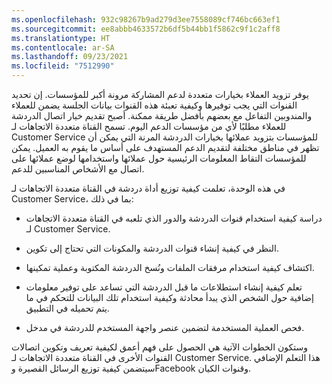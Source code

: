 ```yaml
---
ms.openlocfilehash: 932c98267b9ad279d3ee7558089cf746bc663ef1
ms.sourcegitcommit: ee8abbb4633572b6df5b44bb1f5862c9f1c2aff8
ms.translationtype: HT
ms.contentlocale: ar-SA
ms.lasthandoff: 09/23/2021
ms.locfileid: "7512990"
---
```

يوفر تزويد العملاء بخيارات متعددة لدعم المشاركة مرونة أكبر للمؤسسات. إن تحديد القنوات التي يجب توفيرها وكيفية تعبئة هذه القنوات بيانات الجلسة يضمن للعملاء والمندوبين التفاعل مع بعضهم بأفضل طريقة ممكنة.
أصبح تقديم خيار اتصال الدردشة للعملاء مطلبًا لأي من مؤسسات الدعم اليوم. تسمح القناة متعددة الاتجاهات لـ Customer Service للمؤسسات بتزويد عملائها بخيارات الدردشة المرنة التي يمكن أن تظهر في مناطق مختلفة لتقديم الدعم المستهدف على أساس ما يقوم به العميل. يمكن للمؤسسات التقاط المعلومات الرئيسية حول عملائها واستخدامها لوضع عملائها على اتصال مع الأشخاص المناسبين للدعم.

في هذه الوحدة، تعلمت كيفية توزيع أداة دردشة في القناة متعددة الاتجاهات لـ Customer Service، بما في ذلك:

-   دراسة كيفية استخدام قنوات الدردشة والدور الذي تلعبه في القناة متعددة الاتجاهات لـ Customer Service.

-   النظر في كيفية إنشاء قنوات الدردشة والمكونات التي تحتاج إلى تكوين.

-   اكتشاف كيفية استخدام مرفقات الملفات ونُسخ الدردشة المكتوبة وعملية تمكينها.

-   تعلم كيفية إنشاء استطلاعات ما قبل الدردشة التي تساعد على توفير معلومات إضافية حول الشخص الذي يبدأ محادثة وكيفية استخدام تلك البيانات للتحكم في ما يتم تحميله في التطبيق.

-   فحص العملية المستخدمة لتضمين عنصر واجهة المستخدم للدردشة في مدخل.

وستكون الخطوات الآتية هي الحصول على فهم أعمق لكيفية تعريف وتكوين اتصالات القنوات الأخرى في القناة متعددة الاتجاهات لـ Customer Service. هذا التعلم الإضافي سيتضمن كيفية توزيع الرسائل القصيرة وFacebook وقنوات الكيان.
